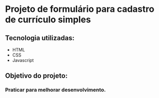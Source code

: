 <h1>Projeto de formulário para cadastro de currículo simples</h1>
<h2>Tecnologia utilizadas:</h2>
<ul>
  <li>HTML</li>
  <li>CSS</li>
  <li>Javascript</li>
</ul>

<h2>Objetivo do projeto:</h2>
<h3>Praticar para melhorar desenvolvimento.</h3>
